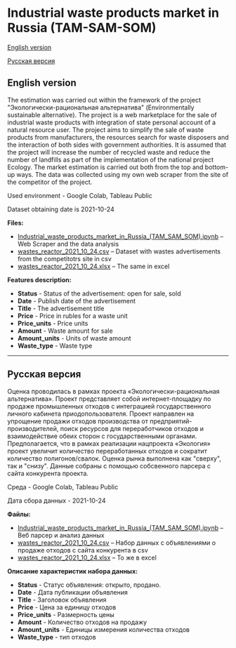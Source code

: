 # Industrial waste products market in Russia (TAM-SAM-SOM)
[English version](#English-version)

[Русская версия](#Русская-версия)

## English version
The estimation was carried out within the framework of the project "Экологически-рациональная альтернатива" (Environmentally sustainable alternative). 
The project is a web marketplace for the sale of industrial waste products with integration of state personal account of a natural resource user. 
The project aims to simplify the sale of waste products from manufacturers, the resources search for waste disposers and the interaction of both sides with government authorities. 
It is assumed that the project will increase the number of recycled waste and reduce the number of landfills as part of the implementation of the national project Ecology.
The market estimation is carried out both from the top and bottom-up ways.
The data was collected using my own web scraper from the site of the competitor of the project.

Used environment - Google Colab, Tableau Public

Dataset obtaining date is 2021-10-24

**Files:**
* [Industrial_waste_products_market_in_Russia_(TAM_SAM_SOM).ipynb](https://github.com/JustDoItVV/portfolio/blob/main/DataScience/Wastes_market/Industrial_waste_products_market_in_Russia_(TAM_SAM_SOM).ipynb) – Web Scraper and the data analysis
* [wastes_reactor_2021_10_24.csv](https://github.com/JustDoItVV/portfolio/blob/main/DataScience/Wastes_market/wastes_reactor_2021_10_24.csv) – Dataset with wastes advertisements from the competitotrs site in csv
* [wastes_reactor_2021_10_24.xlsx](https://github.com/JustDoItVV/portfolio/blob/main/DataScience/Wastes_market/wastes_reactor_2021_10_24.xlsx) – The same in excel


**Features description:**

- **Status** - Status of the advertisement: open for sale, sold
- **Date** - Publish date of the advertisement
- **Title** - The advertisement title
- **Price** - Price in rubles for a waste unit
- **Price_units** - Price units
- **Amount** - Waste amount for sale
- **Amount_units** - Units of waste amount
- **Waste_type** - Waste type


____


## Русская версия
Оценка проводилась в рамках проекта «Экологически-рациональная альтернатива».
Проект представляет собой интернет-площадку по продаже промышленных отходов с интеграцией государственного личного кабинета приодопользователя.
Проект направлен на упрощение продажи отходов производства от предприятий-производителей, поиск ресурсов для переработчиков отходов и взаимодействие обеих сторон с государственными органами.
Предполагается, что в рамках реализации нацпроекта «Экология» проект увеличит количество переработанных отходов и сократит количество полигонов/свалок.
Оценка рынка выполнена как "сверху", так и "снизу".
Данные собраны с помощью собсвенного парсера с сайта конкурента проекта.

Среда - Google Colab, Tableau Public

Дата сбора данных - 2021-10-24

**Файлы:**
* [Industrial_waste_products_market_in_Russia_(TAM_SAM_SOM).ipynb](https://github.com/JustDoItVV/portfolio/blob/main/DataScience/Wastes_market/Industrial_waste_products_market_in_Russia_(TAM_SAM_SOM).ipynb) – Веб парсер и анализ данных
* [wastes_reactor_2021_10_24.csv](https://github.com/JustDoItVV/portfolio/blob/main/DataScience/Wastes_market/wastes_reactor_2021_10_24.csv) – Набор данных с объявлениями о продаже отходов с сайта конкурента в csv
* [wastes_reactor_2021_10_24.xlsx](https://github.com/JustDoItVV/portfolio/blob/main/DataScience/Wastes_market/wastes_reactor_2021_10_24.xlsx) – То же в excel

**Описание характеристик набора данных:**

- **Status** - Статус объявления: открыто, продано.
- **Date** - Дата публикации объявления
- **Title** - Заголовок объявления
- **Price** - Цена за единицу отходов
- **Price_units** - Размерность цены
- **Amount** - Количество отходов на продажу
- **Amount_units** - Единицы измерения количества отходов
- **Waste_type** - тип отходов
